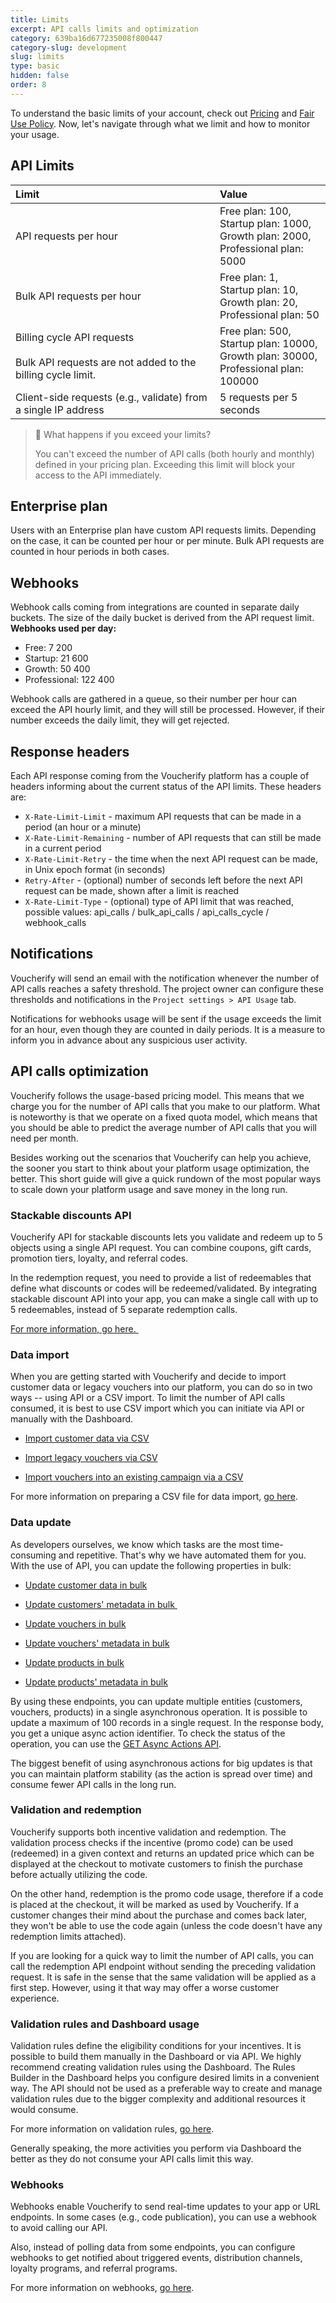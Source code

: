 ```yaml
---
title: Limits
excerpt: API calls limits and optimization
category: 639ba16d677235008f800447
category-slug: development
slug: limits
type: basic
hidden: false
order: 8
---
```


To understand the basic limits of your account, check out [Pricing](https://www.voucherify.io/pricing) and [Fair Use Policy](https://www.voucherify.io/legal/fair-use-policy). Now, let's navigate through what we limit and how to monitor your usage.

## API Limits

| **Limit** | **Value** |
|:---|:---|
| API requests per hour | Free plan: 100,<br>Startup plan: 1000,<br>Growth plan: 2000,<br>Professional plan: 5000 |
| Bulk API requests per hour | Free plan: 1,<br>Startup plan: 10,<br>Growth plan: 20,<br>Professional plan: 50 |
| Billing cycle API requests<br><br>Bulk API requests are not added to the billing cycle limit. | Free plan: 500,<br>Startup plan: 10000,<br>Growth plan: 30000,<br>Professional plan: 100000 |
| Client-side requests (e.g., validate) from a single IP address | 5 requests per 5 seconds |

> 📘 What happens if you exceed your limits?
>
> You can't exceed the number of API calls (both hourly and monthly) defined in your pricing plan. Exceeding this limit will block your access to the API immediately.

## Enterprise plan

Users with an Enterprise plan have custom API requests limits. Depending on the case, it can be counted per hour or per minute. Bulk API requests are counted in hour periods in both cases.

## Webhooks

Webhook calls coming from integrations are counted in separate daily buckets.
The size of the daily bucket is derived from the API request limit. 
**Webhooks used per day:**
  * Free: 7 200
  * Startup: 21 600
  * Growth: 50 400
  * Professional: 122 400

Webhook calls are gathered in a queue, so their number per hour can exceed the API hourly limit, and they will still be processed. However, if their number exceeds the daily limit, they will get rejected. 

## Response headers

Each API response coming from the Voucherify platform has a couple of headers informing about the current status of the API limits.
These headers are:
- `X-Rate-Limit-Limit` - maximum API requests that can be made in a period (an hour or a minute)
- `X-Rate-Limit-Remaining` - number of API requests that can still be made in a current period
- `X-Rate-Limit-Retry` - the time when the next API request can be made, in Unix epoch format (in seconds)
- `Retry-After` - (optional) number of seconds left before the next API request can be made, shown after a limit is reached
- `X-Rate-Limit-Type` -  (optional) type of API limit that was reached, possible values: api_calls / bulk_api_calls / api_calls_cycle / webhook_calls

## Notifications

Voucherify will send an email with the notification whenever the number of API calls reaches a safety threshold.
The project owner can configure these thresholds and notifications in the `Project settings > API Usage` tab.

Notifications for webhooks usage will be sent if the usage exceeds the limit for an hour, even though they are counted in daily periods. It is a measure to inform you in advance about any suspicious user activity.

## API calls optimization

Voucherify follows the usage-based pricing model. This means that we charge you for the number of API calls that you make to our platform. What is noteworthy is that we operate on a fixed quota model, which means that you should be able to predict the average number of API calls that you will need per month.

Besides working out the scenarios that Voucherify can help you achieve, the sooner you start to think about your platform usage optimization, the better. This short guide will give a quick rundown of the most popular ways to scale down your platform usage and save money in the long run.

### Stackable discounts API

Voucherify API for stackable discounts lets you validate and redeem up to 5 objects using a single API request. You can combine coupons, gift cards, promotion tiers, loyalty, and referral codes.

In the redemption request, you need to provide a list of redeemables that define what discounts or codes will be redeemed/validated. By integrating stackable discount API into your app, you can make a single call with up to 5 redeemables, instead of 5 separate redemption calls.

[For more information, go here. ](doc:manage-stackable-discounts)

### Data import

When you are getting started with Voucherify and decide to import customer data or legacy vouchers into our platform, you can do so in two ways -- using API or a CSV import. To limit the number of API calls consumed, it is best to use CSV import which you can initiate via API or manually with the Dashboard.

-   [Import customer data via CSV](ref:import-customers-using-csv)

-   [Import legacy vouchers via CSV](ref:import-vouchers-using-csv)

-   [Import vouchers into an existing campaign via a CSV](ref:import-vouchers-to-campaign-using-csv)

For more information on preparing a CSV file for data import, [go here](https://support.voucherify.io/article/67-how-to-import-my-customers).

### Data update

As developers ourselves, we know which tasks are the most time-consuming and repetitive. That's why we have automated them for you. With the use of API, you can update the following properties in bulk:

-   [Update customer data in bulk](ref:update-customers-in-bulk)

-   [Update customers' metadata in bulk ](ref:update-customers-metadata-in-bulk)

-   [Update vouchers in bulk](ref:update-vouchers-in-bulk)

-   [Update vouchers' metadata in bulk](ref:update-vouchers-metadata-in-bulk)

-   [Update products in bulk](ref:update-products-in-bulk)

-   [Update products' metadata in bulk](ref:update-products-metadata-in-bulk)

By using these endpoints, you can update multiple entities (customers, vouchers, products) in a single asynchronous operation. It is possible to update a maximum of 100 records in a single request. In the response body, you get a unique async action identifier. To check the status of the operation, you can use the [GET Async Actions API](ref:get-async-action).

The biggest benefit of using asynchronous actions for big updates is that you can maintain platform stability (as the action is spread over time) and consume fewer API calls in the long run.

### Validation and redemption

Voucherify supports both incentive validation and redemption. The validation process checks if the incentive (promo code) can be used (redeemed) in a given context and returns an updated price which can be displayed at the checkout to motivate customers to finish the purchase before actually utilizing the code.

On the other hand, redemption is the promo code usage, therefore if a code is placed at the checkout, it will be marked as used by Voucherify. If a customer changes their mind about the purchase and comes back later, they won't be able to use the code again (unless the code doesn't have any redemption limits attached).

If you are looking for a quick way to limit the number of API calls, you can call the redemption API endpoint without sending the preceding validation request. It is safe in the sense that the same validation will be applied as a first step. However, using it that way may offer a worse customer experience.

### Validation rules and Dashboard usage

Validation rules define the eligibility conditions for your incentives. It is possible to build them manually in the Dashboard or via API. We highly recommend creating validation rules using the Dashboard. The Rules Builder in the Dashboard helps you configure desired limits in a convenient way. The API should not be used as a preferable way to create and manage validation rules due to the bigger complexity and additional resources it would consume.

For more information on validation rules, [go here](https://support.voucherify.io/article/529-validation-rules-campaign-limits).

Generally speaking, the more activities you perform via Dashboard the better as they do not consume your API calls limit this way.

### Webhooks

Webhooks enable Voucherify to send real-time updates to your app or URL endpoints. In some cases (e.g., code publication), you can use a webhook to avoid calling our API. 

Also, instead of polling data from some endpoints, you can configure webhooks to get notified about triggered events, distribution channels, loyalty programs, and referral programs.

For more information on webhooks, [go here](https://support.voucherify.io/article/68-webhooks-notifications).